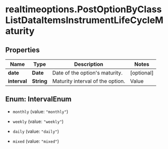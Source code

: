 # realtimeoptions.PostOptionByClassListDataItemsInstrumentLifeCycleMaturity

## Properties

Name | Type | Description | Notes
------------ | ------------- | ------------- | -------------
**date** | **Date** | Date of the option&#39;s maturity. | [optional] 
**interval** | **String** | Maturity interval of the option. | Value | Description | | --- | --- | | monthly | Monthly | | weekly | Weekly | | daily | Daily | | mixed | Mixed |   | [optional] 



## Enum: IntervalEnum


* `monthly` (value: `"monthly"`)

* `weekly` (value: `"weekly"`)

* `daily` (value: `"daily"`)

* `mixed` (value: `"mixed"`)




